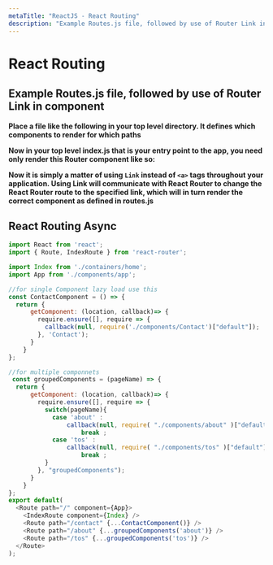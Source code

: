 ```yaml
---
metaTitle: "ReactJS - React Routing"
description: "Example Routes.js file, followed by use of Router Link in component, React Routing Async"
---
```


# React Routing



## Example Routes.js file, followed by use of Router Link in component


**Place a file like the following in your top level directory. It defines which components to render for which paths**

**Now in your top level index.js that is your entry point to the app, you need only render this Router component like so:**

**Now it is simply a matter of using `Link` instead of `<a>` tags throughout your application. Using Link will communicate with React Router to change the React Router route to the specified link, which will in turn render the correct component as defined in routes.js**



## React Routing Async


```js
import React from 'react';
import { Route, IndexRoute } from 'react-router';

import Index from './containers/home';
import App from './components/app';

//for single Component lazy load use this
const ContactComponent = () => {
  return {
      getComponent: (location, callback)=> {
        require.ensure([], require => {
          callback(null, require('./components/Contact')["default"]);
        }, 'Contact');
      }
    }
};

//for multiple componnets
 const groupedComponents = (pageName) => {
  return {
      getComponent: (location, callback)=> {
        require.ensure([], require => {
          switch(pageName){
            case 'about' :
                callback(null, require( "./components/about" )["default"]);
                    break ;
            case 'tos' :
                callback(null, require( "./components/tos" )["default"]);
                    break ;
          }
        }, "groupedComponents");
      }
    }
};
export default(
  <Route path="/" component={App}>
    <IndexRoute component={Index} />
    <Route path="/contact" {...ContactComponent()} />
    <Route path="/about" {...groupedComponents('about')} />
    <Route path="/tos" {...groupedComponents('tos')} />
  </Route>
);

```

